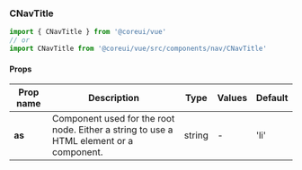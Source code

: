 ### CNavTitle

```jsx
import { CNavTitle } from '@coreui/vue'
// or
import CNavTitle from '@coreui/vue/src/components/nav/CNavTitle'
```

#### Props

| Prop name | Description                                                                             | Type   | Values | Default |
| --------- | --------------------------------------------------------------------------------------- | ------ | ------ | ------- |
| **as**    | Component used for the root node. Either a string to use a HTML element or a component. | string | -      | 'li'    |
